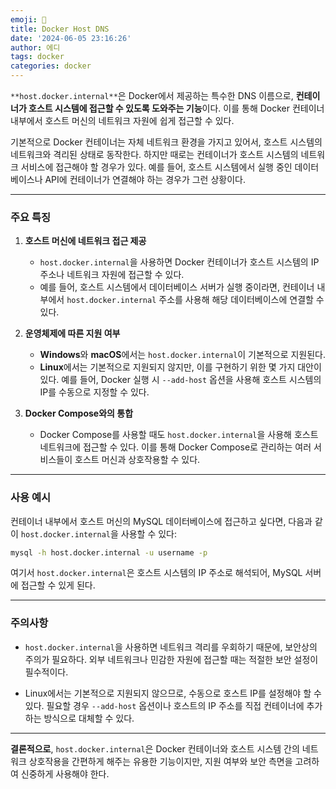 ```yaml
---
emoji: 📖
title: Docker Host DNS
date: '2024-06-05 23:16:26'
author: 에디
tags: docker
categories: docker
---
```


`**host.docker.internal**`은 Docker에서 제공하는 특수한 DNS 이름으로, **컨테이너가 호스트 시스템에 접근할 수 있도록 도와주는 기능**이다. 이를 통해 Docker 컨테이너 내부에서 호스트 머신의 네트워크 자원에 쉽게 접근할 수 있다.

기본적으로 Docker 컨테이너는 자체 네트워크 환경을 가지고 있어서, 호스트 시스템의 네트워크와 격리된 상태로 동작한다. 하지만 때로는 컨테이너가 호스트 시스템의 네트워크 서비스에 접근해야 할 경우가 있다. 예를 들어, 호스트 시스템에서 실행 중인 데이터베이스나 API에 컨테이너가 연결해야 하는 경우가 그런 상황이다.

---

### 주요 특징

1. **호스트 머신에 네트워크 접근 제공**  
   - `host.docker.internal`을 사용하면 Docker 컨테이너가 호스트 시스템의 IP 주소나 네트워크 자원에 접근할 수 있다.
   - 예를 들어, 호스트 시스템에서 데이터베이스 서버가 실행 중이라면, 컨테이너 내부에서 `host.docker.internal` 주소를 사용해 해당 데이터베이스에 연결할 수 있다.

2. **운영체제에 따른 지원 여부**  
   - **Windows**와 **macOS**에서는 `host.docker.internal`이 기본적으로 지원된다.
   - **Linux**에서는 기본적으로 지원되지 않지만, 이를 구현하기 위한 몇 가지 대안이 있다. 예를 들어, Docker 실행 시 `--add-host` 옵션을 사용해 호스트 시스템의 IP를 수동으로 지정할 수 있다.

3. **Docker Compose와의 통합**  
   - Docker Compose를 사용할 때도 `host.docker.internal`을 사용해 호스트 네트워크에 접근할 수 있다. 이를 통해 Docker Compose로 관리하는 여러 서비스들이 호스트 머신과 상호작용할 수 있다.

---

### 사용 예시

컨테이너 내부에서 호스트 머신의 MySQL 데이터베이스에 접근하고 싶다면, 다음과 같이 `host.docker.internal`을 사용할 수 있다:

```bash
mysql -h host.docker.internal -u username -p
```

여기서 `host.docker.internal`은 호스트 시스템의 IP 주소로 해석되어, MySQL 서버에 접근할 수 있게 된다.

---

### 주의사항

- `host.docker.internal`을 사용하면 네트워크 격리를 우회하기 때문에, 보안상의 주의가 필요하다. 외부 네트워크나 민감한 자원에 접근할 때는 적절한 보안 설정이 필수적이다.

- Linux에서는 기본적으로 지원되지 않으므로, 수동으로 호스트 IP를 설정해야 할 수 있다. 필요할 경우 `--add-host` 옵션이나 호스트의 IP 주소를 직접 컨테이너에 추가하는 방식으로 대체할 수 있다.

---

**결론적으로**, `host.docker.internal`은 Docker 컨테이너와 호스트 시스템 간의 네트워크 상호작용을 간편하게 해주는 유용한 기능이지만, 지원 여부와 보안 측면을 고려하여 신중하게 사용해야 한다.

```toc

```
